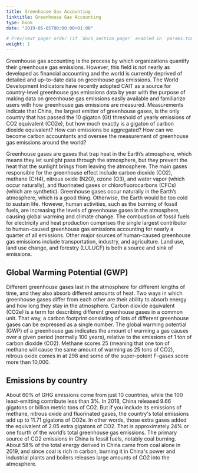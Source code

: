 ```yaml
---
title: Greenhouse Gas Accounting
linktitle: Greenhouse Gas Accounting
type: book
date: "2019-05-05T00:00:00+01:00"

# Prev/next pager order (if `docs_section_pager` enabled in `params.toml`)
weight: 1
---
```


Greenhouse gas accounting is the process by which organizations quantify their greenhouse gas emissions. However, this field is not nearly as developed as financial accounting and the world is currently deprived of detailed and up-to-date data on greenhouse gas emissions. The World Development Indicators have recently adopted CAIT as a source for country-level greenhouse gas emissions data by year with the purpose of making data on greenhouse gas emissions easily available and familiarize users with how greenhouse gas emissions are measured. Measurements indicate that China, the largest emitter of greenhouse gases, is the only country that has passed the 10 gigaton (Gt) threshold of yearly emissions of CO2 equivalent (CO2e), but how much exactly is a gigaton of carbon dioxide equivalent? How can emissions be aggregated? How can we become carbon accountants and oversee the measurement of greenhouse gas emissions around the world?
 
Greenhouse gases are gases that trap heat in the Earth’s atmosphere, which means they let sunlight pass through the atmosphere, but they prevent the heat that the sunlight brings from leaving the atmosphere. The main gases responsible for the greenhouse effect include carbon dioxide (CO2), methane (CH4), nitrous oxide (N2O), ozone (O3), and water vapor (which occur naturally), and fluorinated gases or chlorofluorocarbons (CFCs) (which are synthetic). Greenhouse gases occur naturally in the Earth’s atmosphere, which is a good thing. Otherwise, the Earth would be too cold to sustain life. However, human activities, such as the burning of fossil fuels, are increasing the levels of greenhouse gases in the atmosphere, causing global warming and climate change. The combustion of fossil fuels for electricity and heat production comprises the single largest contributor to human-caused greenhouse gas emissions accounting for nearly a quarter of all emissions. Other major sources of human-caused greenhouse gas emissions include transportation, industry, and agriculture. Land use, land use change, and forestry (LULUCF) is both a source and sink of emissions.

<div class="flourish-embed" data-src="story/999382"><script src="https://public.flourish.studio/resources/embed.js"></script></div>

## Global Warming Potential (GWP)

Different greenhouse gases last in the atmosphere for different lengths of time, and they also absorb different amounts of heat. Two ways in which greenhouse gases differ from each other are their ability to absorb energy and how long they stay in the atmosphere. Carbon dioxide equivalent (CO2e) is a term for describing different greenhouse gases in a common unit. That way, a carbon footprint consisting of lots of different greenhouse gases can be expressed as a single number. The global warming potential (GWP) of a greenhouse gas indicates the amount of warming a gas causes over a given period (normally 100 years), relative to the emissions of 1 ton of carbon dioxide (CO2). Methane scores 25 (meaning that one ton of methane will cause the same amount of warming as 25 tons of CO2), nitrous oxide comes in at 298 and some of the super-potent F-gases score more than 10,000.

## Emissions by country

About 60% of GHG emissions come from just 10 countries, while the 100 least-emitting contribute less than 3%. In 2018, China released 9.66 gigatons or billion metric tons of CO2. But if you include its emissions of methane, nitrous oxide and fluorinated gases, the country's total emissions add up to 11.71 gigatons of CO2e. In other words, those extra gases added the equivalent of 2.05 extra gigatons of CO2. That is approximately 24% or one fourth of the world’s total greenhouse gas emissions. The primary source of CO2 emissions in China is fossil fuels, notably coal burning. About 58% of the total energy derived in China came from coal alone in 2019, and since coal is rich in carbon, burning it in China's power and industrial plants and boilers releases large amounts of CO2 into the atmosphere.

<div class="flourish-embed" data-src="story/998814"><script src="https://public.flourish.studio/resources/embed.js"></script></div>